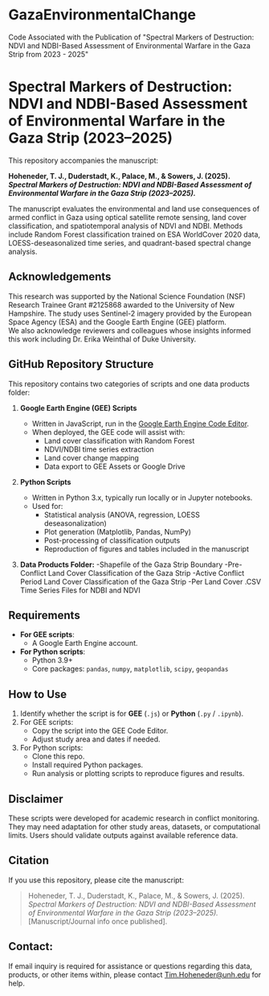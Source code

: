 # GazaEnvironmentalChange
Code Associated with the Publication of "Spectral Markers of Destruction: NDVI and NDBI-Based Assessment of Environmental Warfare in the Gaza Strip from 2023 - 2025"

# Spectral Markers of Destruction: NDVI and NDBI-Based Assessment of Environmental Warfare in the Gaza Strip (2023–2025)

This repository accompanies the manuscript:

**Hoheneder, T. J., Duderstadt, K., Palace, M., & Sowers, J. (2025).  
*Spectral Markers of Destruction: NDVI and NDBI-Based Assessment of Environmental Warfare in the Gaza Strip (2023–2025).***  

The manuscript evaluates the environmental and land use consequences of armed conflict in Gaza using optical satellite remote sensing, land cover classification, and spatiotemporal analysis of NDVI and NDBI. Methods include Random Forest classification trained on ESA WorldCover 2020 data, LOESS-deseasonalized time series, and quadrant-based spectral change analysis.

## Acknowledgements
This research was supported by the National Science Foundation (NSF) Research Trainee Grant #2125868 awarded to the University of New Hampshire. The study uses Sentinel-2 imagery provided by the European Space Agency (ESA) and the Google Earth Engine (GEE) platform.  
We also acknowledge reviewers and colleagues whose insights informed this work including Dr. Erika Weinthal of Duke University.

## GitHub Repository Structure
This repository contains two categories of scripts and one data products folder:

1. **Google Earth Engine (GEE) Scripts**
   - Written in JavaScript, run in the [Google Earth Engine Code Editor](https://code.earthengine.google.com/).
   - When deployed, the GEE code will assist with:
     - Land cover classification with Random Forest
     - NDVI/NDBI time series extraction
     - Land cover change mapping
     - Data export to GEE Assets or Google Drive

2. **Python Scripts**
   - Written in Python 3.x, typically run locally or in Jupyter notebooks.
   - Used for:
     - Statistical analysis (ANOVA, regression, LOESS deseasonalization)
     - Plot generation (Matplotlib, Pandas, NumPy)
     - Post-processing of classification outputs
     - Reproduction of figures and tables included in the manuscript

3. **Data Products Folder:**
   -Shapefile of the Gaza Strip Boundary
   -Pre-Conflict Land Cover Classification of the Gaza Strip
   -Active Conflict Period Land Cover Classification of the Gaza Strip
   -Per Land Cover .CSV Time Series Files for NDBI and NDVI  

## Requirements
- **For GEE scripts**:  
  - A Google Earth Engine account.
- **For Python scripts**:  
  - Python 3.9+  
  - Core packages: `pandas`, `numpy`, `matplotlib`, `scipy`, `geopandas`


## How to Use
1. Identify whether the script is for **GEE** (`.js`) or **Python** (`.py` / `.ipynb`).
2. For GEE scripts:
   - Copy the script into the GEE Code Editor.
   - Adjust study area and dates if needed.
3. For Python scripts:
   - Clone this repo.
   - Install required Python packages.
   - Run analysis or plotting scripts to reproduce figures and results.


## Disclaimer
These scripts were developed for academic research in conflict monitoring. They may need adaptation for other study areas, datasets, or computational limits. Users should validate outputs against available reference data.


## Citation
If you use this repository, please cite the manuscript:
> Hoheneder, T. J., Duderstadt, K., Palace, M., & Sowers, J. (2025). *Spectral Markers of Destruction: NDVI and NDBI-Based Assessment of Environmental Warfare in the Gaza Strip (2023–2025).* [Manuscript/Journal info once published].


## Contact: 

If email inquiry is required for assistance or questions regarding this data, products, or other items within, please contact Tim.Hoheneder@unh.edu for help. 
